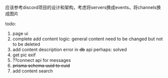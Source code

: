 应该参考discord项目的设计和架构，考虑将servers换成events，将channels换成图片

todo:
1. page ui
2. complete add content logic: general content need to be changed but not to be deleted
3. add content description error in ~~db~~ api perhaps: solved
4. get pic exif
5. ??connect api for messages
6. ~~prisma schema uuid to cuid~~
7. add content search